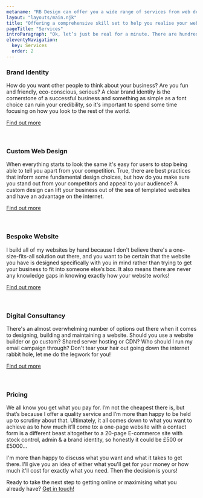```yaml
---
metaname: "RB Design can offer you a wide range of services from web design & development to brand strategy and digital consultancy"
layout: "layouts/main.njk"
title: "Offering a comprehensive skill set to help you realise your website in style"
pageTitle: "Services"
introParagraph: "Ok, let’s just be real for a minute. There are hundreds, if not thousands of people out there who can do you a website or rustle up a logo. So, you may ask, why should I work with Rich? Let me give you a few good reasons..."
eleventyNavigation:
  key: Services
  order: 2
---
```


### Brand Identity

How do you want other people to think about your business? Are you fun and friendly, eco-conscious, serious? A clear brand identity is the cornerstone of a successful business and something as simple as a font choice can ruin your credibility, so it's important to spend some time focusing on how you look to the rest of the world.

[Find out more](/services/Brand-Identity)
<br><br><br>

### Custom Web Design

When everything starts to look the same it's easy for users to stop being able to tell you apart from your competition. True, there are best practices that inform some fundamental design choices, but how do you make sure you stand out from your competitors and appeal to your audience? A custom design can lift your business out of the sea of templated websites and have an advantage on the internet.

[Find out more](/services/Web-Design)
<br><br><br>

### Bespoke Website

I build all of my websites by hand because I don't believe there's a one-size-fits-all solution out there, and you want to be certain that the website you have is designed specifically with you in mind rather than trying to get your business to fit into someone else’s box. It also means there are never any knowledge gaps in knowing exactly how your website works!

[Find out more](/services/Web-Development)
<br><br><br>

### Digital Consultancy

There's an almost overwhelming number of options out there when it comes to designing, building and maintaining a website. Should you use a website builder or go custom? Shared server hosting or CDN? Who should I run my email campaign through? Don't tear your hair out going down the internet rabbit hole, let me do the legwork for you!

[Find out more](/services/Digital-Consultancy)
<br><br><br>

### Pricing

We all know you get what you pay for. I’m not the cheapest there is, but that’s because I offer a quality service and I’m more than happy to be held up to scrutiny about that. Ultimately, it all comes down to what you want to achieve as to how much it’ll come to: a one-page website with a contact form is a different beast altogether to a 20-page E-commerce site with stock control, admin & a brand identity, so honestly it could be £500 or £5000...

I'm more than happy to discuss what you want and what it takes to get there. I'll give you an idea of either what you'll get for your money or how much it'll cost for exactly what you need. Then the decision is yours!

Ready to take the next step to getting online or maximising what you already have? [Get in touch!](/contact)
